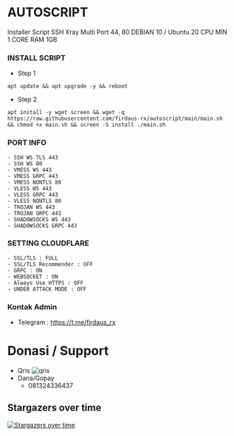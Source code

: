 # AUTOSCRIPT
Installer Script SSH Xray Multi Port 44, 80
DEBIAN 10 / Ubuntu 20
CPU MIN 1 CORE
RAM 1GB

### INSTALL SCRIPT
- Step 1
```
apt update && apt upgrade -y && reboot
```
- Step 2
```
apt install -y wget screen && wget -q https://raw.githubusercontent.com/firdaus-rx/autoscript/main/main.sh && chmod +x main.sh && screen -S install ./main.sh
```

### PORT INFO
```
- SSH WS TLS 443
- SSH WS 80
- VMESS WS 443
- VMESS GRPC 443
- VMESS NONTLS 80
- VLESS WS 443
- VLESS GRPC 443
- VLESS NONTLS 80
- TROJAN WS 443
- TROJAN GRPC 443
- SHADOWSOCKS WS 443
- SHADOWSOCKS GRPC 443
```

### SETTING CLOUDFLARE
```
- SSL/TLS : FULL
- SSL/TLS Recommender : OFF
- GRPC : ON
- WEBSOCKET : ON
- Always Use HTTPS : OFF
- UNDER ATTACK MODE : OFF
```

### Kontak Admin
- Telegram : https://t.me/firdaus_rx


# Donasi / Support
- Qris
![qris](https://github.com/firdaus-rx/autoscript/blob/main/img/qris.jpg?raw=true)
- Dana/Gopay
  - 081324336437

## Stargazers over time

[![Stargazers over time](https://starchart.cc/firdaus-rx/AutoScriptXray.svg)](https://starchart.cc/firdaus-rx/autoscript)
